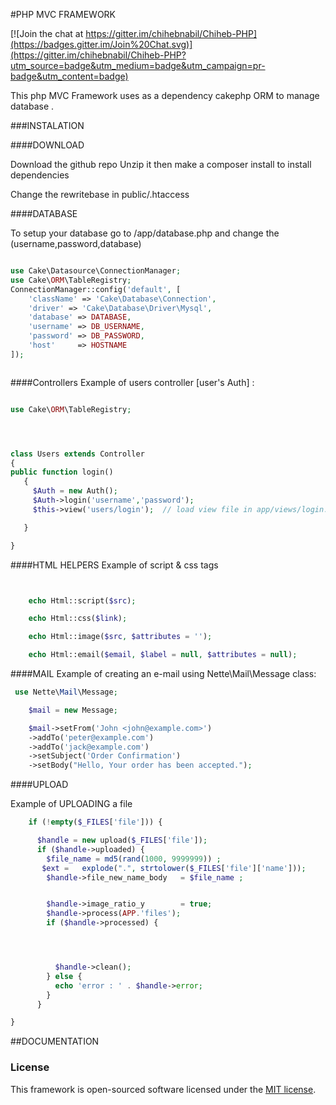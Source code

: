 #PHP MVC FRAMEWORK

[![Join the chat at https://gitter.im/chihebnabil/Chiheb-PHP](https://badges.gitter.im/Join%20Chat.svg)](https://gitter.im/chihebnabil/Chiheb-PHP?utm_source=badge&utm_medium=badge&utm_campaign=pr-badge&utm_content=badge)

This php MVC Framework uses as a dependency  cakephp ORM to manage database .


###INSTALATION


####DOWNLOAD

Download the github repo  Unzip it then make a composer install to install dependencies

Change the rewritebase in  public/.htaccess

####DATABASE

To setup your database go to  /app/database.php and change the (username,password,database)

```php

use Cake\Datasource\ConnectionManager;
use Cake\ORM\TableRegistry;
ConnectionManager::config('default', [
    'className' => 'Cake\Database\Connection',
    'driver' => 'Cake\Database\Driver\Mysql',
    'database' => DATABASE,
    'username' => DB_USERNAME,
    'password' => DB_PASSWORD,
    'host'     => HOSTNAME
]);



```
####Controllers
Example of users controller [user's Auth] :

```php

use Cake\ORM\TableRegistry;




class Users extends Controller
{
public function login()
   {
     $Auth = new Auth();
     $Auth->login('username','password');
     $this->view('users/login');  // load view file in app/views/login.php

   }

}


```

####HTML HELPERS
Example of script & css tags

```php


    echo Html::script($src);

    echo Html::css($link);

    echo Html::image($src, $attributes = '');

    echo Html::email($email, $label = null, $attributes = null);


```

####MAIL
Example of creating an e-mail using Nette\Mail\Message class:

```php
 use Nette\Mail\Message;

    $mail = new Message;

    $mail->setFrom('John <john@example.com>')
    ->addTo('peter@example.com')
    ->addTo('jack@example.com')
    ->setSubject('Order Confirmation')
    ->setBody("Hello, Your order has been accepted.");
```




####UPLOAD

Example of UPLOADING  a file


```php
    if (!empty($_FILES['file'])) {

      $handle = new upload($_FILES['file']);
      if ($handle->uploaded) {
        $file_name = md5(rand(1000, 9999999)) ;
       $ext =   explode(".", strtolower($_FILES['file']['name']));
        $handle->file_new_name_body   = $file_name ;


        $handle->image_ratio_y        = true;
        $handle->process(APP.'files');
        if ($handle->processed) {




          $handle->clean();
        } else {
          echo 'error : ' . $handle->error;
        }
      }

}
```
##DOCUMENTATION


### License

This framework is open-sourced software licensed under the [MIT license](http://opensource.org/licenses/MIT).
